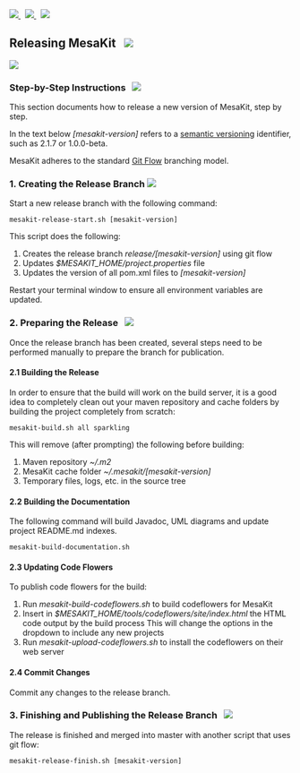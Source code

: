 
<a href="https://github.com/Telenav/mesakit">
<img src="https://telenav.github.io/telenav-assets/images/icons/github-32.png" srcset="https://telenav.github.io/telenav-assets/images/icons/github-32-2x.png 2x"/>
</a>
&nbsp;
<a href="https://twitter.com/openmesakit">
<img src="https://telenav.github.io/telenav-assets/images/logos/twitter/twitter-32.png" srcset="https://telenav.github.io/telenav-assets/images/logos/twitter/twitter-32-2x.png 2x"/>
</a>
&nbsp;
<a href="https://mesakit.zulipchat.com">
<img src="https://telenav.github.io/telenav-assets/images/logos/zulip/zulip-32.png" srcset="https://telenav.github.io/telenav-assets/images/logos/zulip/zulip-32-2x.png 2x"/>
</a>


## Releasing MesaKit &nbsp; <img src="https://telenav.github.io/telenav-assets/images/icons/rocket-32.png" srcset="https://telenav.github.io/telenav-assets/images/icons/rocket-32-2x.png 2x"></img>

<img src="https://telenav.github.io/telenav-assets/images/separators/horizontal-line-512.png" srcset="https://telenav.github.io/telenav-assets/images/separators/horizontal-line-512-2x.png 2x"></img>

### Step-by-Step Instructions &nbsp; <img src="https://telenav.github.io/telenav-assets/images/icons/footprints-32.png" srcset="https://telenav.github.io/telenav-assets/images/icons/footprints-32-2x.png 2x"></img>

This section documents how to release a new version of MesaKit, step by step.

In the text below *\[mesakit-version\]* refers to a [semantic versioning](https://semver.org) identifier, such
as 2.1.7 or 1.0.0-beta.

MesaKit adheres to the standard [Git Flow](https://www.atlassian.com/git/tutorials/comparing-workflows/gitflow-workflow) branching model.

### 1. Creating the Release Branch <img src="https://telenav.github.io/telenav-assets/images/icons/branch-32.png" srcset="https://telenav.github.io/telenav-assets/images/icons/branch-32-2x.png 2x"></img>

Start a new release branch with the following command:

    mesakit-release-start.sh [mesakit-version]

This script does the following:

1. Creates the release branch *release/[mesakit-version\]* using git flow
2. Updates *$MESAKIT_HOME/project.properties* file
3. Updates the version of all pom.xml files to *[mesakit-version]*

Restart your terminal window to ensure all environment variables are updated.

### 2. Preparing the Release &nbsp; <img src="https://telenav.github.io/telenav-assets/images/icons/box-24.png" srcset="https://telenav.github.io/telenav-assets/images/icons/box-24-2x.png 2x"></img>

Once the release branch has been created, several steps need to be performed manually to prepare
the branch for publication.

#### 2.1 Building the Release

In order to ensure that the build will work on the build server, it is a good idea to completely
clean out your maven repository and cache folders by building the project completely from scratch:

    mesakit-build.sh all sparkling

This will remove (after prompting) the following before building:

1. Maven repository *~/.m2*
2. MesaKit cache folder *~/.mesakit/\[mesakit-version\]*
3. Temporary files, logs, etc. in the source tree

#### 2.2 Building the Documentation

The following command will build Javadoc, UML diagrams and update project README.md indexes.

    mesakit-build-documentation.sh

#### 2.3 Updating Code Flowers

To publish code flowers for the build:

1. Run *mesakit-build-codeflowers.sh* to build codeflowers for MesaKit
2. Insert in *$MESAKIT\_HOME/tools/codeflowers/site/index.html* the HTML code output by the build process
   This will change the options in the dropdown to include any new projects
3. Run *mesakit-upload-codeflowers.sh* to install the codeflowers on their web server

#### 2.4 Commit Changes

Commit any changes to the release branch.

### 3. Finishing and Publishing the Release Branch &nbsp;  <img src="https://telenav.github.io/telenav-assets/images/icons/stars-32.png" srcset="https://telenav.github.io/telenav-assets/images/icons/stars-32-2x.png 2x"></img>

The release is finished and merged into master with another script that uses git flow:

    mesakit-release-finish.sh [mesakit-version]
